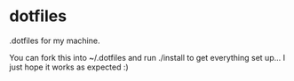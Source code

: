# dotfiles
.dotfiles for my machine. 

You can fork this into ~/.dotfiles and run ./install to get everything set up... I just hope it works as expected :)
